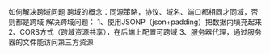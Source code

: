 如何解决跨域问题
跨域的概念：同源策略，协议、域名、端口都相同才同域，否则都是跨域
解决跨域问题：
1、使用JSONP（json+padding）把数据内填充起来
2、CORS方式（跨域资源共享），在后端上配置可跨域
3、服务器代理，通过服务器的文件能访问第三方资源